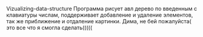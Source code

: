  Vizualizing-data-structure
 Программа рисует авл дерево по введенным с клавиатуры числам, поддерживает добавление и удаление элементов, так же приближение и отдаление картинки.
 Дима, не бей пожалуйста( это все что я смогла сделать(((((
